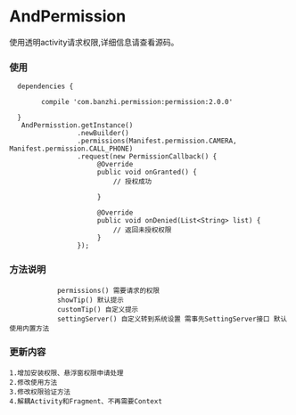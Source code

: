 # AndPermission

  使用透明activity请求权限,详细信息请查看源码。
  
### 使用

      dependencies {
       
            compile 'com.banzhi.permission:permission:2.0.0'
        
      }
       AndPermisstion.getInstance()
                     .newBuilder()
                     .permissions(Manifest.permission.CAMERA, Manifest.permission.CALL_PHONE)
                     .request(new PermissionCallback() {
                          @Override
                          public void onGranted() {
                              // 授权成功
                  
                          }
   
                          @Override
                          public void onDenied(List<String> list) {
                              // 返回未授权权限
                          }
                     });            
                        
                   
                   
### 方法说明
              
                permissions() 需要请求的权限
                showTip() 默认提示
                customTip() 自定义提示
                settingServer() 自定义转到系统设置 需事先SettingServer接口 默认使用内置方法

### 更新内容
    1.增加安装权限、悬浮窗权限申请处理
    2.修改使用方法
    3.修改权限验证方法
    4.解耦Activity和Fragment、不再需要Context
                   